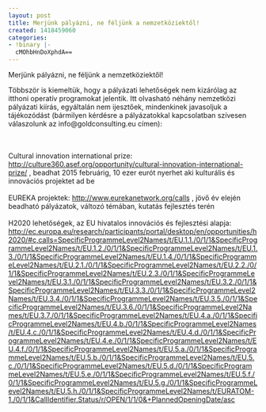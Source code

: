 ```yaml
---
layout: post
title: Merjünk pályázni, ne féljünk a nemzetköziektől!
created: 1418459060
categories:
- !binary |-
  cMOhbHnDoXphdA==
---
```

<p><span class="userContent">Merjünk pályázni, ne féljünk a nemzetköziektől!</span></p><p><span class="userContent">Többször is kiemeltük, hogy a pályázati lehetőségek nem kizárólag az itthoni operatív programokat jelentik. Itt olvasható néhány nemzetközi pályázati kiírás, egyáltalán nem ijesztőek, mindenkinek javasoljuk a tájékozódást (bármilyen kérdésr<span class="text_exposed_show">e a pályázatokkal kapcsolatban szívesen válaszolunk az info@goldconsulting.eu címen):</span></span></p><p><span class="userContent"><span class="text_exposed_show"><br><!--break--> <br> Cultural innovation international prize: <a href="http://culture360.asef.org/opportunity/cultural-innovation-international-prize/" target="_blank" rel="nofollow nofollow">http://culture360.asef.org/opportunity/cultural-innovation-international-prize/</a> , beadhat 2015 februárig, 10 ezer eurót nyerhet aki kulturális és innovációs projektet ad be<br> <br> EUREKA projektek: <a href="http://l.facebook.com/l.php?u=http%3A%2F%2Fwww.eurekanetwork.org%2Fcalls&amp;h=0AQGUD2M-&amp;s=1" target="_blank" rel="nofollow nofollow">http://www.eurekanetwork.org/calls</a> , jövő év elején beadható pályázatok, változó témában, kutatás fejlesztés terén<br> <br> H2020 lehetőségek, az EU hivatalos innovációs és fejlesztési alapja: <a href="http://ec.europa.eu/research/participants/portal/desktop/en/opportunities/h2020/#c,calls=SpecificProgrammeLevel2Names/t/EU.1.1./0/1/1&amp;SpecificProgrammeLevel2Names/t/EU.1.2./0/1/1&amp;SpecificProgrammeLevel2Names/t/EU.1.3./0/1/1&amp;SpecificProgrammeLevel2Names/t/EU.1.4./0/1/1&amp;SpecificProgrammeLevel2Names/t/EU.2.1./0/1/1&amp;SpecificProgrammeLevel2Names/t/EU.2.2./0/1/1&amp;SpecificProgrammeLevel2Names/t/EU.2.3./0/1/1&amp;SpecificProgrammeLevel2Names/t/EU.3.1./0/1/1&amp;SpecificProgrammeLevel2Names/t/EU.3.2./0/1/1&amp;SpecificProgrammeLevel2Names/t/EU.3.3./0/1/1&amp;SpecificProgrammeLevel2Names/t/EU.3.4./0/1/1&amp;SpecificProgrammeLevel2Names/t/EU.3.5./0/1/1&amp;SpecificProgrammeLevel2Names/t/EU.3.6./0/1/1&amp;SpecificProgrammeLevel2Names/t/EU.3.7./0/1/1&amp;SpecificProgrammeLevel2Names/t/EU.4.a./0/1/1&amp;SpecificProgrammeLevel2Names/t/EU.4.b./0/1/1&amp;SpecificProgrammeLevel2Names/t/EU.4.c./0/1/1&amp;SpecificProgrammeLevel2Names/t/EU.4.d./0/1/1&amp;SpecificProgrammeLevel2Names/t/EU.4.e./0/1/1&amp;SpecificProgrammeLevel2Names/t/EU.4.f./0/1/1&amp;SpecificProgrammeLevel2Names/t/EU.5.a./0/1/1&amp;SpecificProgrammeLevel2Names/t/EU.5.b./0/1/1&amp;SpecificProgrammeLevel2Names/t/EU.5.c./0/1/1&amp;SpecificProgrammeLevel2Names/t/EU.5.d./0/1/1&amp;SpecificProgrammeLevel2Names/t/EU.5.e./0/1/1&amp;SpecificProgrammeLevel2Names/t/EU.5.f./0/1/1&amp;SpecificProgrammeLevel2Names/t/EU.5.g./0/1/1&amp;SpecificProgrammeLevel2Names/t/EU.5.h./0/1/1&amp;SpecificProgrammeLevel2Names/t/EURATOM-1./0/1/1&amp;CallIdentifier.Status/r/OPEN/1/1/0&amp;+PlannedOpeningDate/asc" target="_blank" rel="nofollow nofollow">http://ec.europa.eu/research/participants/portal/desktop/en/opportunities/h2020/#c,calls=SpecificProgrammeLevel2Names/t/EU.1.1./0/1/1&amp;SpecificProgrammeLevel2Names/t/EU.1.2./0/1/1&amp;SpecificProgrammeLevel2Names/t/EU.1.3./0/1/1&amp;SpecificProgrammeLevel2Names/t/EU.1.4./0/1/1&amp;SpecificProgrammeLevel2Names/t/EU.2.1./0/1/1&amp;SpecificProgrammeLevel2Names/t/EU.2.2./0/1/1&amp;SpecificProgrammeLevel2Names/t/EU.2.3./0/1/1&amp;SpecificProgrammeLevel2Names/t/EU.3.1./0/1/1&amp;SpecificProgrammeLevel2Names/t/EU.3.2./0/1/1&amp;SpecificProgrammeLevel2Names/t/EU.3.3./0/1/1&amp;SpecificProgrammeLevel2Names/t/EU.3.4./0/1/1&amp;SpecificProgrammeLevel2Names/t/EU.3.5./0/1/1&amp;SpecificProgrammeLevel2Names/t/EU.3.6./0/1/1&amp;SpecificProgrammeLevel2Names/t/EU.3.7./0/1/1&amp;SpecificProgrammeLevel2Names/t/EU.4.a./0/1/1&amp;SpecificProgrammeLevel2Names/t/EU.4.b./0/1/1&amp;SpecificProgrammeLevel2Names/t/EU.4.c./0/1/1&amp;SpecificProgrammeLevel2Names/t/EU.4.d./0/1/1&amp;SpecificProgrammeLevel2Names/t/EU.4.e./0/1/1&amp;SpecificProgrammeLevel2Names/t/EU.4.f./0/1/1&amp;SpecificProgrammeLevel2Names/t/EU.5.a./0/1/1&amp;SpecificProgrammeLevel2Names/t/EU.5.b./0/1/1&amp;SpecificProgrammeLevel2Names/t/EU.5.c./0/1/1&amp;SpecificProgrammeLevel2Names/t/EU.5.d./0/1/1&amp;SpecificProgrammeLevel2Names/t/EU.5.e./0/1/1&amp;SpecificProgrammeLevel2Names/t/EU.5.f./0/1/1&amp;SpecificProgrammeLevel2Names/t/EU.5.g./0/1/1&amp;SpecificProgrammeLevel2Names/t/EU.5.h./0/1/1&amp;SpecificProgrammeLevel2Names/t/EURATOM-1./0/1/1&amp;CallIdentifier.Status/r/OPEN/1/1/0&amp;+PlannedOpeningDate/asc</a></span></span></p>
